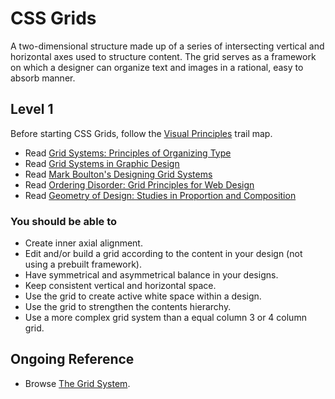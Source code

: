 # CSS Grids

A two-dimensional structure made up of a series of intersecting vertical and horizontal axes used to structure content. The grid serves as a framework on which a designer can organize text and images in a rational, easy to absorb manner.

## Level 1

Before starting CSS Grids, follow the [Visual Principles](visual-principles.md)
trail map.

* Read [Grid Systems: Principles of Organizing Type](http://amzn.to/grid-systems-principles)
* Read [Grid Systems in Graphic Design](http://amzn.to/grid-systems-graphic-design)
* Read [Mark Boulton's Designing Grid Systems](http://www.markboulton.co.uk/journal/five-simple-steps-to-designing-grid-systems-part-1)
* Read [Ordering Disorder: Grid Principles for Web Design](http://amzn.to/ordering-disorder)
* Read [Geometry of Design: Studies in Proportion and Composition](http://amzn.to/geometry-design)

### You should be able to

* Create inner axial alignment.
* Edit and/or build a grid according to the content in your design (not using a prebuilt framework).
* Have symmetrical and asymmetrical balance in your designs.
* Keep consistent vertical and horizontal space.
* Use the grid to create active white space within a design.
* Use the grid to strengthen the contents hierarchy.
* Use a more complex grid system than a equal column 3 or 4 column grid.

## Ongoing Reference

* Browse [The Grid System](http://www.thegridsystem.org).
